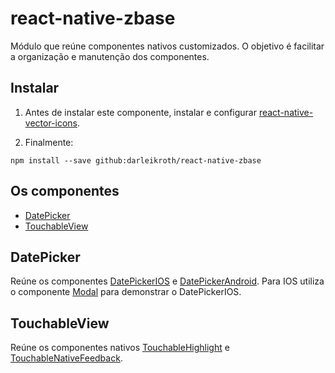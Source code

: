 # react-native-zbase

Módulo que reúne componentes nativos customizados. O objetivo é facilitar a organização e manutenção dos componentes.

## Instalar

1. Antes de instalar este componente, instalar e configurar [react-native-vector-icons](https://github.com/oblador/react-native-vector-icons#installation).

2. Finalmente:

```
npm install --save github:darleikroth/react-native-zbase
```

## Os componentes

- [DatePicker](#datepicker)
- [TouchableView](#touchableview)

## DatePicker

Reúne os componentes [DatePickerIOS](https://facebook.github.io/react-native/docs/datepickerios.html#datepickerios) e [DatePickerAndroid](https://facebook.github.io/react-native/docs/datepickerandroid.html#datepickerandroid). Para IOS utiliza o componente [Modal](https://facebook.github.io/react-native/docs/modal.html#modal) para demonstrar o DatePickerIOS.

## TouchableView

Reúne os componentes nativos [TouchableHighlight](https://facebook.github.io/react-native/docs/touchablehighlight.html#touchablehighlight) e [TouchableNativeFeedback](https://facebook.github.io/react-native/docs/touchablenativefeedback.html#touchablenativefeedback).
